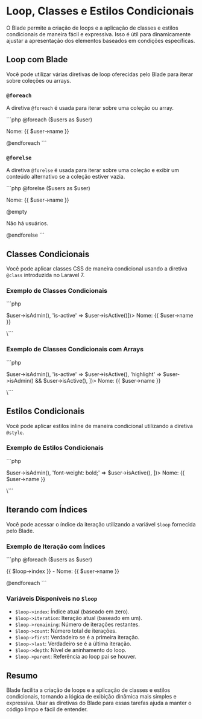# Loop, Classes e Estilos Condicionais

O Blade permite a criação de loops e a aplicação de classes e estilos condicionais de maneira fácil e expressiva. Isso é útil para dinamicamente ajustar a apresentação dos elementos baseados em condições específicas.

## Loop com Blade

Você pode utilizar várias diretivas de loop oferecidas pelo Blade para iterar sobre coleções ou arrays.

### `@foreach`

A diretiva `@foreach` é usada para iterar sobre uma coleção ou array.

\```php
@foreach ($users as $user)
    <p>Nome: {{ $user->name }}</p>
@endforeach
\```

### `@forelse`

A diretiva `@forelse` é usada para iterar sobre uma coleção e exibir um conteúdo alternativo se a coleção estiver vazia.

\```php
@forelse ($users as $user)
    <p>Nome: {{ $user->name }}</p>
@empty
    <p>Não há usuários.</p>
@endforelse
\```

## Classes Condicionais

Você pode aplicar classes CSS de maneira condicional usando a diretiva `@class` introduzida no Laravel 7.

### Exemplo de Classes Condicionais

\```php
<p @class(['is-admin' => $user->isAdmin(), 'is-active' => $user->isActive()])>
    Nome: {{ $user->name }}
</p>
\```

### Exemplo de Classes Condicionais com Arrays

\```php
<p @class([
    'is-admin' => $user->isAdmin(),
    'is-active' => $user->isActive(),
    'highlight' => $user->isAdmin() && $user->isActive(),
])>
    Nome: {{ $user->name }}
</p>
\```

## Estilos Condicionais

Você pode aplicar estilos inline de maneira condicional utilizando a diretiva `@style`.

### Exemplo de Estilos Condicionais

\```php
<p @style([
    'color: red;' => $user->isAdmin(),
    'font-weight: bold;' => $user->isActive(),
])>
    Nome: {{ $user->name }}
</p>
\```

## Iterando com Índices

Você pode acessar o índice da iteração utilizando a variável `$loop` fornecida pelo Blade.

### Exemplo de Iteração com Índices

\```php
@foreach ($users as $user)
    <p>{{ $loop->index }} - Nome: {{ $user->name }}</p>
@endforeach
\```

### Variáveis Disponíveis no `$loop`

- `$loop->index`: Índice atual (baseado em zero).
- `$loop->iteration`: Iteração atual (baseado em um).
- `$loop->remaining`: Número de iterações restantes.
- `$loop->count`: Número total de iterações.
- `$loop->first`: Verdadeiro se é a primeira iteração.
- `$loop->last`: Verdadeiro se é a última iteração.
- `$loop->depth`: Nível de aninhamento do loop.
- `$loop->parent`: Referência ao loop pai se houver.

## Resumo

Blade facilita a criação de loops e a aplicação de classes e estilos condicionais, tornando a lógica de exibição dinâmica mais simples e expressiva. Usar as diretivas do Blade para essas tarefas ajuda a manter o código limpo e fácil de entender.
